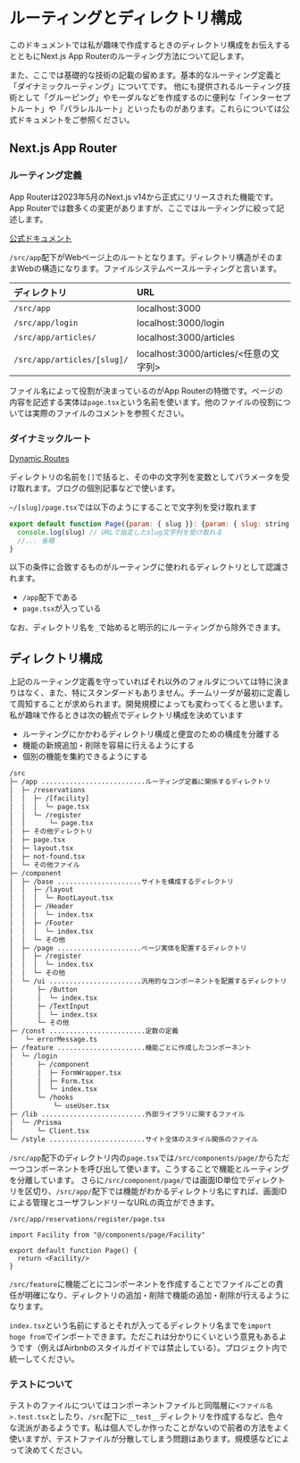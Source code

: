 # ルーティングとディレクトリ構成

このドキュメントでは私が趣味で作成するときのディレクトリ構成をお伝えするとともにNext.js App Routerのルーティング方法について記します。

また、ここでは基礎的な技術の記載の留めます。基本的なルーティング定義と「ダイナミックルーティング」についてです。
他にも提供されるルーティング技術として「グルーピング」やモーダルなどを作成するのに便利な「インターセプトルート」や「パラレルルート」といったものがあります。これらについては公式ドキュメントをご参照ください。

## Next.js App Router

### ルーティング定義

App Routerは2023年5月のNext.js v14から正式にリリースされた機能です。App Routerでは数多くの変更がありますが、ここではルーティングに絞って記述します。

[公式ドキュメント](https://nextjs.org/docs/app/building-your-application/routing)

`/src/app`配下がWebページ上のルートとなります。ディレクトリ構造がそのままWebの構造になります。ファイルシステムベースルーティングと言います。

| ディレクトリ                | URL                                    |
|:----------------------------|:---------------------------------------|
| `/src/app`                  | localhost:3000                         |
| `/src/app/login`            | localhost:3000/login                   |
| `/src/app/articles/`        | localhost:3000/articles                |
| `/src/app/articles/[slug]/` | localhost:3000/articles/<任意の文字列> |

ファイル名によって役割が決まっているのがApp Routerの特徴です。ページの内容を記述する実体は`page.tsx`という名前を使います。他のファイルの役割については実際のファイルのコメントを参照ください。

### ダイナミックルート

[Dynamic Routes](https://nextjs.org/docs/app/building-your-application/routing/dynamic-routes)

ディレクトリの名前を`[]`で括ると、その中の文字列を変数としてパラメータを受け取れます。ブログの個別記事などで使います。

`~/[slug]/page.tsx`では以下のようにすることで文字列を受け取れます

```jsx
export default function Page({param: { slug }}: {param: { slug: string }}) {
  console.log(slug) // URLで指定したslug文字列を受け取れる
  //... 省略
}
```

以下の条件に合致するものがルーティングに使われるディレクトリとして認識されます。

- `/app`配下である
- `page.tsx`が入っている

なお、ディレクトリ名を`_`で始めると明示的にルーティングから除外できます。

## ディレクトリ構成

上記のルーティング定義を守っていればそれ以外のフォルダについては特に決まりはなく、また、特にスタンダードもありません。チームリーダが最初に定義して周知することが求められます。開発規模によっても変わってくると思います。
私が趣味で作るときは次の観点でディレクトリ構成を決めています

- ルーティングにかかわるディレクトリ構成と便宜のための構成を分離する
- 機能の新規追加・削除を容易に行えるようにする
- 個別の機能を集約できるようにする

```txt
/src
├─ /app ..........................ルーティング定義に関係するディレクトリ
│  ├─ /reservations
│  │  ├─ /[facility]
│  │  │  └─ page.tsx
│  │  └─ /register
│  │      └─ page.tsx
│  ├─ その他ディレクトリ
│  ├─ page.tsx
│  ├─ layout.tsx
│  ├─ not-found.tsx
│  └─ その他ファイル
├─ /component
│  ├─ /base .....................サイトを構成するディレクトリ
│  │  ├─ /layout
│  │  │  └─ RootLayout.tsx
│  │  ├─ /Header
│  │  │  └─ index.tsx
│  │  ├─ /Footer
│  │  │  └─ index.tsx
│  │  └─ その他
│  ├─ /page .....................ページ実体を配置するディレクトリ
│  │  ├─ /register
│  │  │  └─ index.tsx
│  │  └─ その他
│  └─ /ui .......................汎用的なコンポーネントを配置するディレクトリ
│      ├─ /Button
│      │  └─ index.tsx
│      ├─ /TextInput
│      │  └─ index.tsx
│      └─ その他
├─ /const ........................定数の定義
│   └─ errorMessage.ts
├─ /feature ......................機能ごとに作成したコンポーネント
│  └─ /login
│      ├─ /component
│      │  ├─ FormWrapper.tsx
│      │  ├─ Form.tsx
│      │  └─ index.tsx
│      └─ /hooks
│          └─ useUser.tsx
├─ /lib ..........................外部ライブラリに関するファイル
│  └─ /Prisma
│      └─ Client.tsx
└─ /style ........................サイト全体のスタイル関係のファイル
```

`/src/app`配下のディレクトリ内の`page.tsx`では`/src/components/page/`からただ一つコンポーネントを呼び出して使います。こうすることで機能とルーティングを分離しています。
さらに`/src/component/page/`では画面ID単位でディレクトリを区切り、`/src/app/`配下では機能がわかるディレクトリ名にすれば、画面IDによる管理とユーザフレンドリーなURLの両立ができます。

`/src/app/reservations/register/page.tsx`

```tsx
import Facility from "@/components/page/Facility"

export default function Page() {
  return <Facility/>
}
```

`/src/feature`に機能ごとにコンポーネントを作成することでファイルごとの責任が明確になり、ディレクトリの追加・削除で機能の追加・削除が行えるようになります。

`index.tsx`という名前にするとそれが入ってるディレクトリ名までを`import hoge from`でインポートできます。ただこれは分かりにくいという意見もあるようです（例えばAirbnbのスタイルガイドでは禁止している）。プロジェクト内で統一してください。

### テストについて

テストのファイルについてはコンポーネントファイルと同階層に`<ファイル名>.test.tsx`としたり、`/src`配下に`__test__`ディレクトリを作成するなど、色々な流派があるようです。私は個人でしか作ったことがないので前者の方法をよく使いますが、テストファイルが分散してしまう問題はあります。規模感などによって決めてください。